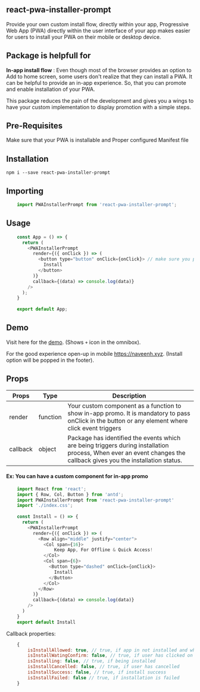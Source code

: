 
## **react-pwa-installer-prompt**

Provide your own custom install flow, directly within your app,  Progressive Web App (PWA) directly within the user interface of your app makes easier for users to install your PWA on their mobile or desktop device. 
    
## Package is helpfull for

**In-app install flow** : Even though most of the browser provides an option to Add to home screen, some users don't realize that they can install a PWA. It can be helpful to provide an in-app experience. So, that you can promote and enable installation of your PWA.

This package reduces the pain of the development and gives you a wings to have your custom implementation to display promotion with a simple steps.

## Pre-Requisites
Make sure that your PWA is installable and Proper configured Manifest file

## Installation
    npm i --save react-pwa-installer-prompt

## Importing
```javascript
    import PWAInstallerPrompt from 'react-pwa-installer-prompt';
``` 
  ## Usage
```javascript
    const App = () => {
      return (
        <PWAInstallerPrompt 
          render={({ onClick }) => (
            <button type="button" onClick={onClick}> // make sure you pass onClick
              Install
            </button>
          )}
          callback={(data) => console.log(data)} 
        />
      );
    }
    
    export default App;
```

## Demo
Visit here for the [demo](https://bit.ly/33QBYj9). (Shows `+` icon in the omnibox).

For the good experience open-up in mobile https://naveenh.xyz. (Install option will be popped in the footer).

## Props
|Props| Type |Description|
|--|--|--|
| render | function  | Your custom component as a function to show in-app promo. It is mandatory to pass onClick in the button or any element where click event triggers| 
|callback|object|Package has identified the events which are being triggers during installation process, When ever an event changes the callback gives you the installation status. |


#### Ex: You can have a custom component for in-app promo
```javascript
	import React from 'react';
    import { Row, Col, Button } from 'antd';
    import PWAInstallerPrompt from 'react-pwa-installer-prompt'
    import './index.css';
    
    const Install = () => {       
      return (  
        <PWAInstallerPrompt 
          render={({ onClick }) => (
            <Row align="middle" justify="center">
              <Col span={16}>
                  Keep App, For Offline & Quick Access!
              </Col>
              <Col span={6}>
                <Button type="dashed" onClick={onClick}>
                  Install
                </Button>
              </Col>
            </Row>
          )}
          callback={(data) => console.log(data)} 
        />
      )
    }
    export default Install
```
Callback properties:
```javascript
    {
        isInstallAllowed: true, // true, if app in not installed and when user has cancelled the request
        isInstallWatingConfirm: false, // true, if user has clicked on install and not confirmed 
        isInstalling: false, // true, if being installed
        isInstallCancelled: false, // true, if user has cancelled 
        isInstallSuccess: false, // true, if install success
        isInstallFailed: false // true, if installation is failed
    }
```